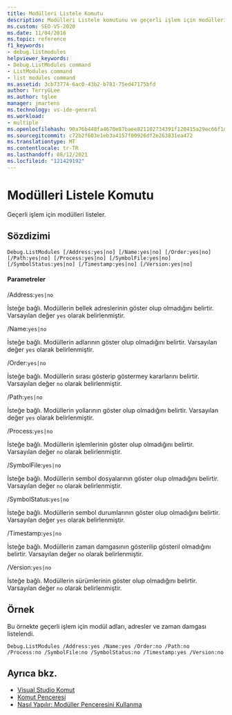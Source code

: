 ```yaml
---
title: Modülleri Listele Komutu
description: Modülleri Listele komutunu ve geçerli işlem için modülleri nasıl listeley olduğunu öğrenin.
ms.custom: SEO-VS-2020
ms.date: 11/04/2016
ms.topic: reference
f1_keywords:
- debug.listmodules
helpviewer_keywords:
- Debug.ListModules command
- ListModules command
- list modules command
ms.assetid: 3cb73774-6ac0-43b2-b781-75ed47175bfd
author: TerryGLee
ms.author: tglee
manager: jmartens
ms.technology: vs-ide-general
ms.workload:
- multiple
ms.openlocfilehash: 90a76b448fa4670e87baee821102734391f120415a29ec66f1d021aeb70f0f78
ms.sourcegitcommit: c72b2f603e1eb3a4157f00926df2e263831ea472
ms.translationtype: MT
ms.contentlocale: tr-TR
ms.lasthandoff: 08/12/2021
ms.locfileid: "121429192"
---
```

# <a name="list-modules-command"></a>Modülleri Listele Komutu
Geçerli işlem için modülleri listeler.

## <a name="syntax"></a>Sözdizimi

```
Debug.ListModules [/Address:yes|no] [/Name:yes|no] [/Order:yes|no]
[/Path:yes|no] [/Process:yes|no] [/SymbolFile:yes|no]
[/SymbolStatus:yes|no] [/Timestamp:yes|no] [/Version:yes|no]
```

#### <a name="parameters"></a>Parametreler
/Address:`yes|no`

İsteğe bağlı. Modüllerin bellek adreslerinin göster olup olmadığını belirtir. Varsayılan değer `yes` olarak belirlenmiştir.

/Name:`yes|no`

İsteğe bağlı. Modüllerin adlarının göster olup olmadığını belirtir. Varsayılan değer `yes` olarak belirlenmiştir.

/Order:`yes|no`

İsteğe bağlı. Modüllerin sırası gösterip göstermey kararlarını belirtir. Varsayılan değer `no` olarak belirlenmiştir.

/Path:`yes|no`

İsteğe bağlı. Modüllerin yollarının göster olup olmadığını belirtir. Varsayılan değer `yes` olarak belirlenmiştir.

/Process:`yes|no`

İsteğe bağlı. Modüllerin işlemlerinin göster olup olmadığını belirtir. Varsayılan değer `no` olarak belirlenmiştir.

/SymbolFile:`yes|no`

İsteğe bağlı. Modüllerin sembol dosyalarının göster olup olmadığını belirtir. Varsayılan değer `no` olarak belirlenmiştir.

/SymbolStatus:`yes|no`

İsteğe bağlı. Modüllerin sembol durumlarının göster olup olmadığını belirtir. Varsayılan değer `yes` olarak belirlenmiştir.

/Timestamp:`yes|no`

İsteğe bağlı. Modüllerin zaman damgasının gösterilip gösteril olmadığını belirtir. Varsayılan değer `no` olarak belirlenmiştir.

/Version:`yes|no`

İsteğe bağlı. Modüllerin sürümlerinin göster olup olmadığını belirtir. Varsayılan değer `no` olarak belirlenmiştir.

## <a name="example"></a>Örnek
Bu örnekte geçerli işlem için modül adları, adresler ve zaman damgası listelendi.

```
Debug.ListModules /Address:yes /Name:yes /Order:no /Path:no /Process:no /SymbolFile:no /SymbolStatus:no /Timestamp:yes /Version:no
```

## <a name="see-also"></a>Ayrıca bkz.

- [Visual Studio Komut](../../ide/reference/visual-studio-commands.md)
- [Komut Penceresi](../../ide/reference/command-window.md)
- [Nasıl Yapılır: Modüller Penceresini Kullanma](../../debugger/how-to-use-the-modules-window.md)
